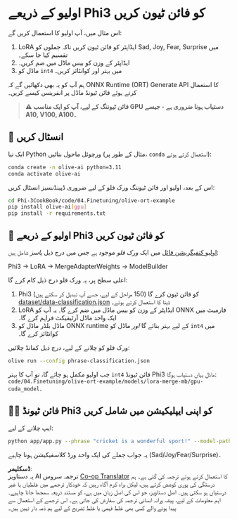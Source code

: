 <!--
CO_OP_TRANSLATOR_METADATA:
{
  "original_hash": "aed7639909ebbd1960507880cff2ae4c",
  "translation_date": "2025-04-03T06:18:25+00:00",
  "source_file": "code\\04.Finetuning\\olive-ort-example\\README.md",
  "language_code": "ur"
}
-->
# اولیو کے ذریعے Phi3 کو فائن ٹیون کریں

اس مثال میں، آپ اولیو کا استعمال کریں گے:

1. LoRA ایڈاپٹر کو فائن ٹیون کریں تاکہ جملوں کو Sad, Joy, Fear, Surprise میں تقسیم کیا جا سکے۔
1. ایڈاپٹر کے وزن کو بیس ماڈل میں ضم کریں۔
1. ماڈل کو `int4` میں بہتر اور کوانٹائز کریں۔

ہم آپ کو یہ بھی دکھائیں گے کہ ONNX Runtime (ORT) Generate API کا استعمال کرتے ہوئے فائن ٹیونڈ ماڈل پر انفرینس کیسے کریں۔

> **⚠️ فائن ٹیوننگ کے لیے، آپ کو ایک مناسب GPU دستیاب ہونا ضروری ہے - جیسے A10, V100, A100۔**

## 💾 انسٹال کریں

ایک نیا Python ورچوئل ماحول بنائیں (مثال کے طور پر، `conda` استعمال کرتے ہوئے):

```bash
conda create -n olive-ai python=3.11
conda activate olive-ai
```

اس کے بعد، اولیو اور فائن ٹیوننگ ورک فلو کے لیے ضروری ڈپینڈنسیز انسٹال کریں:

```bash
cd Phi-3CookBook/code/04.Finetuning/olive-ort-example
pip install olive-ai[gpu]
pip install -r requirements.txt
```

## 🧪 اولیو کے ذریعے Phi3 کو فائن ٹیون کریں
[اولیو کنفیگریشن فائل](../../../../../code/04.Finetuning/olive-ort-example/phrase-classification.json) میں ایک *ورک فلو* موجود ہے جس میں درج ذیل *پاسز* شامل ہیں:

Phi3 -> LoRA -> MergeAdapterWeights -> ModelBuilder

اعلی سطح پر، یہ ورک فلو درج ذیل کام کرے گا:

1. Phi3 کو فائن ٹیون کرے گا (150 مراحل کے لیے، جسے آپ تبدیل کر سکتے ہیں) [dataset/data-classification.json](../../../../../code/04.Finetuning/olive-ort-example/dataset/dataset-classification.json) ڈیٹا کا استعمال کرتے ہوئے۔
1. LoRA ایڈاپٹر کے وزن کو بیس ماڈل میں ضم کرے گا۔ یہ آپ کو ONNX فارمیٹ میں ایک واحد ماڈل آرٹیفیکٹ فراہم کرے گا۔
1. ماڈل بلڈر ماڈل کو ONNX runtime کے لیے بہتر بنائے گا *اور* ماڈل کو `int4` میں کوانٹائز کرے گا۔

ورک فلو کو چلانے کے لیے، درج ذیل کمانڈ چلائیں:

```bash
olive run --config phrase-classification.json
```

جب اولیو مکمل ہو جائے گا، تو آپ کا بہتر `int4` فائن ٹیونڈ Phi3 ماڈل یہاں دستیاب ہوگا: `code/04.Finetuning/olive-ort-example/models/lora-merge-mb/gpu-cuda_model`۔

## 🧑‍💻 فائن ٹیونڈ Phi3 کو اپنی ایپلیکیشن میں شامل کریں 

ایپ چلانے کے لیے:

```bash
python app/app.py --phrase "cricket is a wonderful sport!" --model-path models/lora-merge-mb/gpu-cuda_model
```

یہ جواب جملے کی ایک واحد ورڈ کلاسفیکیشن ہونا چاہیے (Sad/Joy/Fear/Surprise)۔

**ڈسکلیمر**:  
یہ دستاویز AI ترجمہ سروس [Co-op Translator](https://github.com/Azure/co-op-translator) کا استعمال کرتے ہوئے ترجمہ کی گئی ہے۔ ہم درستگی کی پوری کوشش کرتے ہیں، لیکن براہ کرم آگاہ رہیں کہ خودکار ترجمے میں غلطیاں یا غیر درستیاں ہو سکتی ہیں۔ اصل دستاویز، جو اس کی اصل زبان میں ہے، کو مستند ذریعہ سمجھا جانا چاہیے۔ اہم معلومات کے لیے، پیشہ ورانہ انسانی ترجمہ کی سفارش کی جاتی ہے۔ اس ترجمے کے استعمال سے پیدا ہونے والے کسی بھی غلط فہمی یا غلط تشریح کے لیے ہم ذمہ دار نہیں ہیں۔